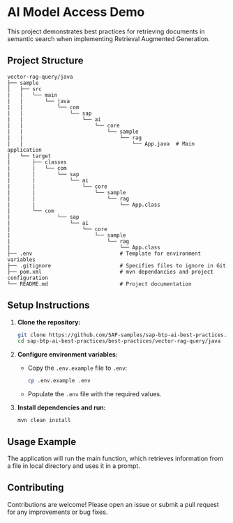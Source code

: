 # AI Model Access Demo

This project demonstrates best practices for retrieving documents in semantic search when implementing Retrieval Augmented Generation.
## Project Structure

```
vector-rag-query/java
├── sample
│   ├── src
|   |   └── main
|   |       └── java
|   |           └── com
|   |               └── sap
|   |                   └── ai
|   |                       └── core
|   |                           └── sample
|   |                               └── rag
|   |                                   └── App.java  # Main application
│   └── target
|       ├── classes
|       |   └── com
|       |       └── sap
|       |           └── ai
|       |               └── core
|       |                   └── sample
|       |                       └── rag
|       |                           └── App.class
|       └── com
|               └── sap
|                   └── ai
|                       └── core
|                           └── sample
|                               └── rag
|                                   └── App.class
├── .env                            # Template for environment variables
├── .gitignore                      # Specifies files to ignore in Git
├── pom.xml                         # mvn dependancies and project configuration
└── README.md                       # Project documentation

```

## Setup Instructions

1. **Clone the repository:**

   ```bash
   git clone https://github.com/SAP-samples/sap-btp-ai-best-practices.git
   cd sap-btp-ai-best-practices/best-practices/vector-rag-query/java
   ```

2. **Configure environment variables:**

   - Copy the `.env.example` file to `.env`:
     ```bash
     cp .env.example .env
     ```
   - Populate the `.env` file with the required values.

3. **Install dependencies and run:**
   ```
   mvn clean install
   ```

## Usage Example

The application will run the main function, which retrieves information from a file in local directory and uses it in a prompt.

## Contributing

Contributions are welcome! Please open an issue or submit a pull request for any improvements or bug fixes.
